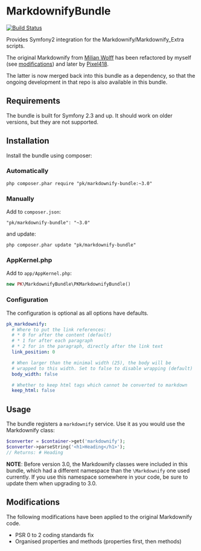 MarkdownifyBundle
=================

[![Build Status](https://travis-ci.org/pkruithof/MarkdownifyBundle.svg)](https://travis-ci.org/pkruithof/MarkdownifyBundle)

Provides Symfony2 integration for the Markdownify/Markdownify_Extra scripts.

The original Markdownify from [Milian Wolff](http://milianw.de/projects/markdownify/)
has been refactored by myself (see [modifications](#modifications))
and later by [Pixel418](https://github.com/Pixel418/Markdownify).

The latter is now merged back into this bundle as a dependency, so that the
ongoing development in that repo is also available in this bundle.

## Requirements
The bundle is built for Symfony 2.3 and up. It should work on older versions,
but they are not supported.

## Installation
Install the bundle using composer:

### Automatically
```
php composer.phar require "pk/markdownify-bundle:~3.0"
```

### Manually
Add to `composer.json`:
```
"pk/markdownify-bundle": "~3.0"
```

and update:
```
php composer.phar update "pk/markdownify-bundle"
```

### AppKernel.php

Add to `app/AppKernel.php`:
```php
new PK\MarkdownifyBundle\PKMarkdownifyBundle()
```

### Configuration

The configuration is optional as all options have defaults.

```yaml
pk_markdownify:
  # Where to put the link references:
  # * 0 for after the content (default)
  # * 1 for after each paragraph
  # * 2 for in the paragraph, directly after the link text
  link_position: 0

  # When larger than the minimal width (25), the body will be
  # wrapped to this width. Set to false to disable wrapping (default)
  body_width: false

  # Whether to keep html tags which cannot be converted to markdown
  keep_html: false
```

## Usage
The bundle registers a `markdownify` service. Use it as you would use the Markdownify class:

```php
$converter = $container->get('markdownify');
$converter->parseString('<h1>Heading</h1>');
// Returns: # Heading
```

**NOTE**: Before version 3.0, the Markdownify classes were included in this bundle,
which had a different namespace than the `\Markdownify` one used currently. If you use
this namespace somewhere in your code, be sure to update them when upgrading to 3.0.


## Modifications
The following modifications have been applied to the original Markdownify code.

* PSR 0 to 2 coding standards fix
* Organised properties and methods (properties first, then methods)
